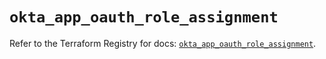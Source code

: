 # `okta_app_oauth_role_assignment`

Refer to the Terraform Registry for docs: [`okta_app_oauth_role_assignment`](https://registry.terraform.io/providers/okta/okta/4.17.0/docs/resources/app_oauth_role_assignment).
